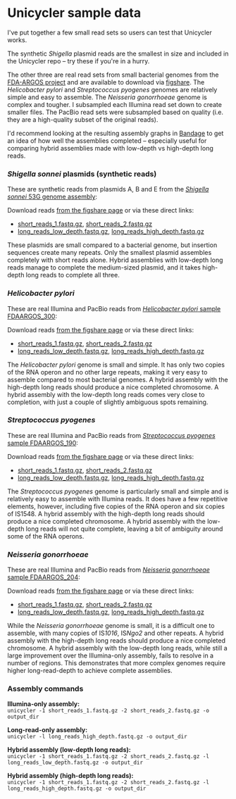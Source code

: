 # Unicycler sample data

I've put together a few small read sets so users can test that Unicycler works.

The synthetic _Shigella_ plasmid reads are the smallest in size and included in the Unicycler repo – try these if you're in a hurry.

The other three are real read sets from small bacterial genomes from the [FDA-ARGOS project](https://www.ncbi.nlm.nih.gov/bioproject/231221) and are available to download via [figshare](https://figshare.com/projects/Unicycler_sample_data/23065). The _Helicobacter pylori_ and _Streptococcus pyogenes_ genomes are relatively simple and easy to assemble. The _Neisseria gonorrhoeae_ genome is complex and tougher. I subsampled each Illumina read set down to create smaller files. The PacBio read sets were subsampled based on quality (i.e. they are a high-quality subset of the original reads).

I'd recommend looking at the resulting assembly graphs in [Bandage](https://github.com/rrwick/Bandage) to get an idea of how well the assemblies completed – especially useful for comparing hybrid assemblies made with low-depth vs high-depth long reads.


### _Shigella sonnei_ plasmids (synthetic reads)

These are synthetic reads from plasmids A, B and E from the [_Shigella sonnei_ 53G genome assembly](https://www.ncbi.nlm.nih.gov/genome/417?genome_assembly_id=166795):

Download reads [from the figshare page](https://figshare.com/articles/Synthetic_Shigella_plasmid_reads/5165776) or via these direct links:
* [short_reads_1.fastq.gz](https://github.com/rrwick/Unicycler/raw/master/sample_data/short_reads_1.fastq.gz), [short_reads_2.fastq.gz](https://github.com/rrwick/Unicycler/raw/master/sample_data/short_reads_2.fastq.gz)<br>
* [long_reads_low_depth.fastq.gz](https://github.com/rrwick/Unicycler/raw/master/sample_data/long_reads_low_depth.fastq.gz), [long_reads_high_depth.fastq.gz](https://github.com/rrwick/Unicycler/raw/master/sample_data/long_reads_high_depth.fastq.gz)

These plasmids are small compared to a bacterial genome, but insertion sequences create many repeats. Only the smallest plasmid assembles completely with short reads alone. Hybrid assemblies with low-depth long reads manage to complete the medium-sized plasmid, and it takes high-depth long reads to complete all three.


### _Helicobacter pylori_

These are real Illumina and PacBio reads from [_Helicobacter pylori_ sample FDAARGOS_300](https://www.ncbi.nlm.nih.gov/biosample/?term=SAMN06173313):

Download reads [from the figshare page](https://figshare.com/articles/Helicobacter_pylori_SAMN06173313_reads/5165782) or via these direct links:
* [short_reads_1.fastq.gz](https://ndownloader.figshare.com/files/8801860), [short_reads_2.fastq.gz](https://ndownloader.figshare.com/files/8801863)<br>
* [long_reads_low_depth.fastq.gz](https://ndownloader.figshare.com/files/8801857), [long_reads_high_depth.fastq.gz](https://ndownloader.figshare.com/files/8801854)

The _Helicobacter pylori_ genome is small and simple. It has only two copies of the RNA operon and no other large repeats, making it very easy to assemble compared to most bacterial genomes. A hybrid assembly with the high-depth long reads should produce a nice completed chromosome. A hybrid assembly with the low-depth long reads comes very close to completion, with just a couple of slightly ambiguous spots remaining.


### _Streptococcus pyogenes_

These are real Illumina and PacBio reads from [_Streptococcus pyogenes_ sample FDAARGOS_190](https://www.ncbi.nlm.nih.gov/biosample/?term=SAMN04875527):

Download reads [from the figshare page](https://figshare.com/articles/Streptococcus_pyogenes_SAMN04875527_reads/5165788) or via these direct links:
* [short_reads_1.fastq.gz](https://ndownloader.figshare.com/files/8801875), [short_reads_2.fastq.gz](https://ndownloader.figshare.com/files/8801878)<br>
* [long_reads_low_depth.fastq.gz](https://ndownloader.figshare.com/files/8801872), [long_reads_high_depth.fastq.gz](https://ndownloader.figshare.com/files/8801869)

The _Streptococcus pyogenes_ genome is particularly small and simple and is relatively easy to assemble with Illumina reads. It does have a few repetitive elements, however, including five copies of the RNA operon and six copies of IS1548. A hybrid assembly with the high-depth long reads should produce a nice completed chromosome. A hybrid assembly with the low-depth long reads will not quite complete, leaving a bit of ambiguity around some of the RNA operons.


### _Neisseria gonorrhoeae_

These are real Illumina and PacBio reads from [_Neisseria gonorrhoeae_ sample FDAARGOS_204](https://www.ncbi.nlm.nih.gov/biosample/?term=SAMN04875541):

Download reads [from the figshare page](https://figshare.com/articles/Neisseria_gonorrhoeae_SAMN04875541_reads/5165809) or via these direct links:
* [short_reads_1.fastq.gz](https://ndownloader.figshare.com/files/8802211), [short_reads_2.fastq.gz](https://ndownloader.figshare.com/files/8802214)<br>
* [long_reads_low_depth.fastq.gz](https://ndownloader.figshare.com/files/8802208), [long_reads_high_depth.fastq.gz](https://ndownloader.figshare.com/files/8802205)

While the _Neisseria gonorrhoeae_ genome is small, it is a difficult one to assemble, with many copies of IS<i>1016</i>, IS<i>Ngo2</i> and other repeats. A hybrid assembly with the high-depth long reads should produce a nice completed chromosome. A hybrid assembly with the low-depth long reads, while still a large improvement over the Illumina-only assembly, fails to resolve in a number of regions. This demonstrates that more complex genomes require higher long-read-depth to achieve complete assemblies.


### Assembly commands

__Illumina-only assembly:__<br>
`unicycler -1 short_reads_1.fastq.gz -2 short_reads_2.fastq.gz -o output_dir`

__Long-read-only assembly:__<br>
`unicycler -l long_reads_high_depth.fastq.gz -o output_dir`

__Hybrid assembly (low-depth long reads):__<br>
`unicycler -1 short_reads_1.fastq.gz -2 short_reads_2.fastq.gz -l long_reads_low_depth.fastq.gz -o output_dir`

__Hybrid assembly (high-depth long reads):__<br>
`unicycler -1 short_reads_1.fastq.gz -2 short_reads_2.fastq.gz -l long_reads_high_depth.fastq.gz -o output_dir`



